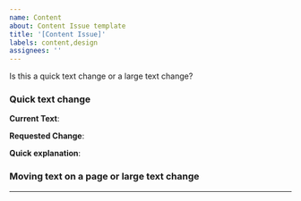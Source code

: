 ```yaml
---
name: Content
about: Content Issue template
title: '[Content Issue]'
labels: content,design
assignees: ''
---
```


Is this a quick text change or a large text change?

### Quick text change

<!-- If information is needed about why this change is being made, please include it. If it’s typo, we don’t need justification.

Page > Section > Component or field label (Breadcrumbs to show where the change needs to be made). Provide a URL if possible. -->

**Current Text**:

**Requested Change**:

**Quick explanation**:

### Moving text on a page or large text change

<!-- If a screenshot or annotated screenshot would be helpful to show context of the request within the app, or to show before and after please include it. This might occur when there is a lot of text changed on one page, or text that is moved into a different area on a page.

If a large amount of text is changed, or text is moved on a page the issue should include at least a quick statement about any decisions or conversations that led to this content being created or changed, a consideration of the source/reference docs (APD templates), regulatory rules, etc. as needed -->

---

<!-- Add additional labels (design, dev, compliance, BUG, etc) and size before submitting. -->